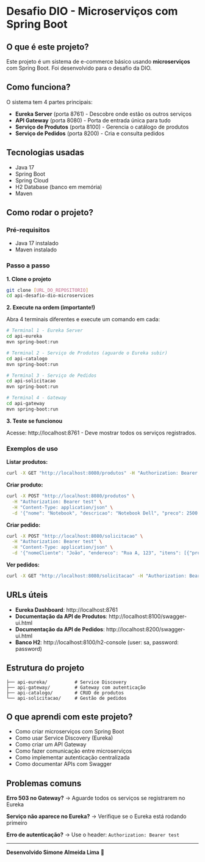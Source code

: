 # Desafio DIO - Microserviços com Spring Boot

## O que é este projeto?

Este projeto é um sistema de e-commerce básico usando **microserviços** com Spring Boot. Foi desenvolvido para o desafio da DIO.

## Como funciona?

O sistema tem 4 partes principais:

- **Eureka Server** (porta 8761) - Descobre onde estão os outros serviços
- **API Gateway** (porta 8080) - Porta de entrada única para tudo
- **Serviço de Produtos** (porta 8100) - Gerencia o catálogo de produtos
- **Serviço de Pedidos** (porta 8200) - Cria e consulta pedidos

## Tecnologias usadas

- Java 17
- Spring Boot
- Spring Cloud
- H2 Database (banco em memória)
- Maven

## Como rodar o projeto?

### Pré-requisitos
- Java 17 instalado
- Maven instalado

### Passo a passo

**1. Clone o projeto**
```bash
git clone [URL_DO_REPOSITORIO]
cd api-desafio-dio-microservices
```

**2. Execute na ordem (importante!)**

Abra 4 terminais diferentes e execute um comando em cada:

```bash
# Terminal 1 - Eureka Server
cd api-eureka
mvn spring-boot:run
```

```bash
# Terminal 2 - Serviço de Produtos (aguarde o Eureka subir)
cd api-catalogo
mvn spring-boot:run
```

```bash
# Terminal 3 - Serviço de Pedidos
cd api-solicitacao
mvn spring-boot:run
```

```bash
# Terminal 4 - Gateway
cd api-gateway
mvn spring-boot:run
```

**3. Teste se funcionou**

Acesse: http://localhost:8761 - Deve mostrar todos os serviços registrados.

### Exemplos de uso

**Listar produtos:**
```bash
curl -X GET "http://localhost:8080/produtos" -H "Authorization: Bearer test"
```

**Criar produto:**
```bash
curl -X POST "http://localhost:8080/produtos" \
  -H "Authorization: Bearer test" \
  -H "Content-Type: application/json" \
  -d '{"nome": "Notebook", "descricao": "Notebook Dell", "preco": 2500.00}'
```

**Criar pedido:**
```bash
curl -X POST "http://localhost:8080/solicitacao" \
  -H "Authorization: Bearer test" \
  -H "Content-Type: application/json" \
  -d '{"nomeCliente": "João", "endereco": "Rua A, 123", "itens": [{"productId": 1, "quantidade": 1}]}'
```

**Ver pedidos:**
```bash
curl -X GET "http://localhost:8080/solicitacao" -H "Authorization: Bearer test"
```

## URLs úteis

- **Eureka Dashboard**: http://localhost:8761
- **Documentação da API de Produtos**: http://localhost:8100/swagger-ui.html
- **Documentação da API de Pedidos**: http://localhost:8200/swagger-ui.html
- **Banco H2**: http://localhost:8100/h2-console (user: sa, password: password)

## Estrutura do projeto

```
├── api-eureka/          # Service Discovery
├── api-gateway/         # Gateway com autenticação
├── api-catalogo/        # CRUD de produtos
└── api-solicitacao/     # Gestão de pedidos
```

## O que aprendi com este projeto?

- Como criar microserviços com Spring Boot
- Como usar Service Discovery (Eureka)
- Como criar um API Gateway
- Como fazer comunicação entre microserviços
- Como implementar autenticação centralizada
- Como documentar APIs com Swagger

## Problemas comuns

**Erro 503 no Gateway?**
→ Aguarde todos os serviços se registrarem no Eureka

**Serviço não aparece no Eureka?**
→ Verifique se o Eureka está rodando primeiro

**Erro de autenticação?**
→ Use o header: `Authorization: Bearer test`

---

**Desenvolvido Simone Almeida Lima** 🚀
